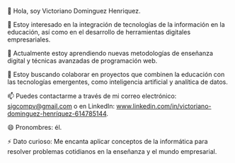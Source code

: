 👋 Hola, soy Victoriano Dominguez Henriquez.

👀 Estoy interesado en la integración de tecnologías de la información en la educación, así como en el desarrollo de herramientas digitales empresariales.

🌱 Actualmente estoy aprendiendo nuevas metodologías de enseñanza digital y técnicas avanzadas de programación web.

💞️ Estoy buscando colaborar en proyectos que combinen la educación con las tecnologías emergentes, como inteligencia artificial y analítica de datos.

📫 Puedes contactarme a través de mi correo electrónico: sigcompv@gmail.com o en LinkedIn: www.linkedin.com/in/victoriano-dominguez-henríquez-614785144.

😄 Pronombres: él.

⚡ Dato curioso: Me encanta aplicar conceptos de la informática para resolver problemas cotidianos en la enseñanza y el mundo empresarial.
